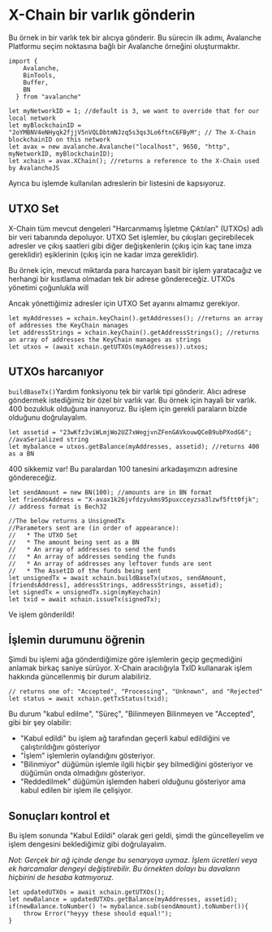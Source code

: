 # X-Chain bir varlık gönderin

Bu örnek in bir varlık tek bir alıcıya gönderir. Bu sürecin ilk adımı, Avalanche Platformu seçim noktasına bağlı bir Avalanche örneğini oluşturmaktır.

```text
import {
    Avalanche,
    BinTools,
    Buffer,
    BN
  } from "avalanche"

let myNetworkID = 1; //default is 3, we want to override that for our local network
let myBlockchainID = "2oYMBNV4eNHyqk2fjjV5nVQLDbtmNJzq5s3qs3Lo6ftnC6FByM"; // The X-Chain blockchainID on this network
let avax = new avalanche.Avalanche("localhost", 9650, "http", myNetworkID, myBlockchainID);
let xchain = avax.XChain(); //returns a reference to the X-Chain used by AvalancheJS
```

Ayrıca bu işlemde kullanılan adreslerin bir listesini de kapsıyoruz.

## UTXO Set<a id="getting-the-utxo-set"></a>

X-Chain tüm mevcut dengeleri "Harcanmamış İşletme Çıktıları" \(UTXOs\) adlı bir veri tabanında depoluyor. UTXO Set işlemler, bu çıkışları geçirebilecek adresler ve çıkış saatleri gibi diğer değişkenlerin \(çıkış için kaç tane imza gereklidir\) eşiklerinin \(çıkış için ne kadar imza gereklidir\).

Bu örnek için, mevcut miktarda para harcayan basit bir işlem yaratacağız ve herhangi bir kısıtlama olmadan tek bir adrese göndereceğiz. UTXOs yönetimi çoğunlukla will

Ancak yönettiğimiz adresler için UTXO Set ayarını almamız gerekiyor.

```text
let myAddresses = xchain.keyChain().getAddresses(); //returns an array of addresses the KeyChain manages
let addressStrings = xchain.keyChain().getAddressStrings(); //returns an array of addresses the KeyChain manages as strings
let utxos = (await xchain.getUTXOs(myAddresses)).utxos;
```

## UTXOs harcanıyor<a id="spending-the-utxos"></a>

`buildBaseTx()`Yardım fonksiyonu tek bir varlık tipi gönderir. Alıcı adrese göndermek istediğimiz bir özel bir varlık var. Bu örnek için hayali bir varlık. 400 bozukluk olduğuna inanıyoruz. Bu işlem için gerekli paraların bizde olduğunu doğrulayalım.

```text
let assetid = "23wKfz3viWLmjWo2UZ7xWegjvnZFenGAVkouwQCeB9ubPXodG6"; //avaSerialized string
let mybalance = utxos.getBalance(myAddresses, assetid); //returns 400 as a BN
```

400 sikkemiz var! Bu paralardan 100 tanesini arkadaşımızın adresine göndereceğiz.

```text
let sendAmount = new BN(100); //amounts are in BN format
let friendsAddress = "X-avax1k26jvfdzyukms95puxcceyzsa3lzwf5ftt0fjk"; // address format is Bech32

//The below returns a UnsignedTx
//Parameters sent are (in order of appearance):
//   * The UTXO Set
//   * The amount being sent as a BN
//   * An array of addresses to send the funds
//   * An array of addresses sending the funds
//   * An array of addresses any leftover funds are sent
//   * The AssetID of the funds being sent
let unsignedTx = await xchain.buildBaseTx(utxos, sendAmount, [friendsAddress], addressStrings, addressStrings, assetid);
let signedTx = unsignedTx.sign(myKeychain)
let txid = await xchain.issueTx(signedTx);
```

Ve işlem gönderildi!

## İşlemin durumunu öğrenin<a id="get-the-status-of-the-transaction"></a>

Şimdi bu işlemi ağa gönderdiğimize göre işlemlerin geçip geçmediğini anlamak birkaç saniye sürüyor. X-Chain aracılığıyla TxID kullanarak işlem hakkında güncellenmiş bir durum alabiliriz.

```text
// returns one of: "Accepted", "Processing", "Unknown", and "Rejected"
let status = await xchain.getTxStatus(txid);
```

Bu durum "kabul edilme", "Süreç", "Bilinmeyen Bilinmeyen ve "Accepted", gibi bir şey olabilir:

* "Kabul edildi" bu işlem ağ tarafından geçerli kabul edildiğini ve çalıştırıldığını gösteriyor
* "İşlem" işlemlerin oylandığını gösteriyor.
* "Bilinmiyor" düğümün işlemle ilgili hiçbir şey bilmediğini gösteriyor ve düğümün onda olmadığını gösteriyor.
* "Reddedilmek" düğümün işlemden haberi olduğunu gösteriyor ama kabul edilen bir işlem ile çelişiyor.

## Sonuçları kontrol et<a id="check-the-results"></a>

Bu işlem sonunda "Kabul Edildi" olarak geri geldi, şimdi the güncelleyelim ve işlem dengesini beklediğimiz gibi doğrulayalım.

_Not: Gerçek bir ağ içinde denge bu senaryoya uymaz. İşlem ücretleri veya ek harcamalar dengeyi değiştirebilir. Bu örnekten dolayı bu davaların hiçbirini de hesaba katmıyoruz._

```text
let updatedUTXOs = await xchain.getUTXOs();
let newBalance = updatedUTXOs.getBalance(myAddresses, assetid);
if(newBalance.toNumber() != mybalance.sub(sendAmount).toNumber()){
    throw Error("heyyy these should equal!");
}
```

